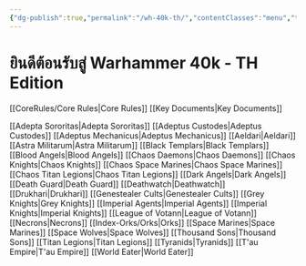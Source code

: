 ```yaml
---
{"dg-publish":true,"permalink":"/wh-40k-th/","contentClasses":"menu","tags":["gardenEntry"],"dgEnableSearch":true,"created":"2023-12-11T00:53:45.071+07:00","updated":"2023-12-13T15:04:15.765+07:00"}
---
```



# ยินดีต้อนรับสู่ Warhammer 40k - TH Edition

[[CoreRules/Core Rules\|Core Rules]]
[[Key Documents\|Key Documents]]

[[Adepta Sororitas\|Adepta Sororitas]]
[[Adeptus Custodes\|Adeptus Custodes]]
[[Adeptus Mechanicus\|Adeptus Mechanicus]]
[[Aeldari\|Aeldari]]
[[Astra Militarum\|Astra Militarum]]
[[Black Templars\|Black Templars]]
[[Blood Angels\|Blood Angels]]
[[Chaos Daemons\|Chaos Daemons]]
[[Chaos Knights\|Chaos Knights]]
[[Chaos Space Marines\|Chaos Space Marines]]
[[Chaos Titan Legions\|Chaos Titan Legions]]
[[Dark Angels\|Dark Angels]]
[[Death Guard\|Death Guard]]
[[Deathwatch\|Deathwatch]]
[[Drukhari\|Drukhari]]
[[Genestealer Cults\|Genestealer Cults]]
[[Grey Knights\|Grey Knights]]
[[Imperial Agents\|Imperial Agents]]
[[Imperial Knights\|Imperial Knights]]
[[League of Votann\|League of Votann]]
[[Necrons\|Necrons]]
[[Index-Orks/Orks\|Orks]]
[[Space Marines\|Space Marines]]
[[Space Wolves\|Space Wolves]]
[[Thousand Sons\|Thousand Sons]]
[[Titan Legions\|Titan Legions]]
[[Tyranids\|Tyranids]]
[[T'au Empire\|T'au Empire]]
[[World Eater\|World Eater]]